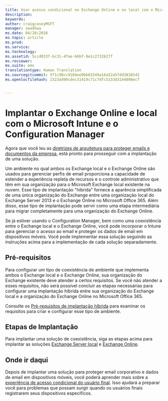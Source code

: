 ```yaml
---
title: Usar acesso condicional no Exchange Online e no local com o Microsoft Intune e o Configuration Manager
description: 
keywords: 
author: craigcaseyMSFT
manager: swadhwa
ms.date: 04/28/2016
ms.topic: article
ms.prod: 
ms.service: 
ms.technology: 
ms.assetid: 5ccd033f-bc31-4fae-b6bf-9e1c2722627f
ms.reviewer: 
ms.suite: ems
translationtype: Human Translation
ms.sourcegitcommit: 5f1c98cc916bee9bb83249a16a52a5fdd3810142
ms.openlocfilehash: 2323ad99cdec31419c71c7dfc5133d3144806ecf


---
```


# Implantar o Exchange Online e local com o Microsoft Intune e o Configuration Manager
Agora que você leu as [diretrizes de arquitetura para proteger emails e documentos da empresa](architecture-guidance-for-protecting-company-email-and-documents.md), está pronto para prosseguir com a implantação de uma solução.

Um ambiente no qual ambos os Exchange local e o Exchange Online são usados para gerenciar perfis de email proporciona a capacidade de estender a experiência repleta de recursos e o controle administrativo que têm em sua organização para o Microsoft Exchange local existente na nuvem. Esse tipo de implantação "híbrida" fornece a aparência simplificada de uma única organização do Exchange entre uma organização local do Exchange Server 2013 e o Exchange Online no Microsoft Office 365. Além disso, esse tipo de implantação pode servir como uma etapa intermediária para migrar completamente para uma organização do Exchange Online.

Se já estiver usando o Configuration Manager, bem como uma coexistência entre o Exchange local e o Exchange Online, você pode incorporar o Intune para gerenciar o acesso ao email e proteger os dados de email em dispositivos móveis. Você pode implementar essa solução seguindo as instruções acima para a implementação de cada solução separadamente.

## Pré-requisitos
Para configurar um tipo de coexistência de ambiente que implementa ambos o Exchange local e o Exchange Online, sua organização do Exchange existente deve atender a certos requisitos. Se você não atender a esses requisitos, não será possível concluir as etapas necessárias para configurar uma implantação híbrida entre sua organização do Exchange local e a organização do Exchange Online no Microsoft Office 365.

Consulte os [Pré-requisitos de implantação híbrida](https://technet.microsoft.com/en-us/library/hh534377.aspx) para examinar os requisitos para criar e configurar esse tipo de ambiente.

## Etapas de Implantação
Para implantar uma solução de coexistência, siga as etapas acima para implantar as soluções [Exchange Server local](conditional-access-intune-configmgr-exchange.md) e [Exchange Online](conditional-access-intune-configmgr-exchange-online.md).

## Onde ir daqui
Depois de implantar uma solução para proteger email corporativo e dados de email em dispositivos móveis, você poderá aprender mais sobre a [experiência de acesso condicional do usuário final](end-user-experience-conditional-access.md). Isso ajudará a preparar você para problemas que possam surgir quando os usuários finais registrarem seus dispositivos específicos.



<!--HONumber=Jun16_HO4-->


